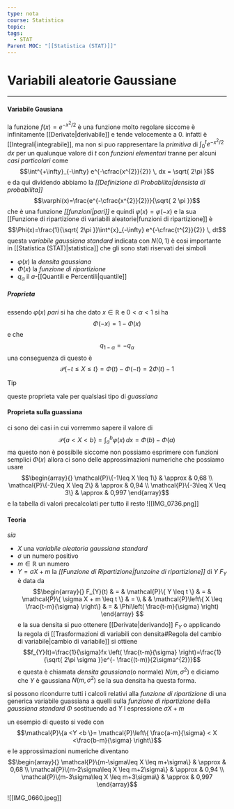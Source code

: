 ```yaml
---
type: nota
course: Statistica
topic: 
tags:
  - STAT
Parent MOC: "[[Statistica (STAT)]]"
---
```

# Variabili aleatorie Gaussiane
---
 
#### Variabile Gausiana
la funzione $f(x)=e^{-x^{2}/{2}}$ è una funzione molto regolare siccome è infinitamente [[Derivate|derivabile]] e tende velocemente a 0. infatti è [[Integrali|integrabile]], ma non si puo rappresentare la  _primitiva_ di $\int^{t}_{0} e^{-x^{2}/2}   \, dx$  per un qualunque valore di $t$ con _funzioni elementari_ tranne per alcuni _casi particolari_ come $$\int^{+\infty}_{-\infty} e^{-\cfrac{x^{2}}{2}} \, dx  = \sqrt{ 2\pi }$$ e da qui dividendo abbiamo la _[[Definizione di Probabilita|densista di probabilita]]_ $$\varphi(x)=\frac{e^{-\cfrac{x^{2}}{2}}}{\sqrt{ 2 \pi }}$$ che è una funzione _[[funzioni|pari]]_ e quindi $\varphi(x)=\varphi(-x)$ 
e la sua [[Funzione di ripartizione di variabili aleatorie|funzioni di ripartizione]] è $$\Phi(x)=\frac{1}{\sqrt{ 2\pi }}\int^{x}_{-\infty} e^{-\cfrac{t^{2}}{2}} \, dt$$questa _variabile gaussiana standard_ indicata con $N(0,1)$ è cosi importante in [[Statistica (STAT)|statistica]] che gli sono stati riservati dei simboli 
- $\varphi(x)$ la _densita gaussiana_
- $\Phi(x)$ la _funzione di ripartizione_ 
- $q_{\alpha}$ il $a$-[[Quantili e Percentili|quantile]]



##### Proprieta
essendo $\varphi(x)$ _pari_ si ha che 
dato $x \in \mathbb{R}$ e $0< \alpha <1$ si ha $$\Phi(-x)=1-\Phi(x)$$
e che $$q_{1-\alpha}=-q_{\alpha}$$
una conseguenza di questo è $$\mathcal{P}\{-t \leq X \leq t\}=\Phi(t)-\Phi(-t)=2\Phi(t)-1$$
>[!tip]
>queste proprieta vale per qualsiasi tipo di _guassiana_




#### Proprieta sulla guassiana
ci sono dei casi in cui vorremmo sapere il valore di $$\mathcal{P}\{ a < X <b \}=\int ^{b}_{a} \varphi(x) \, dx=\Phi(b) - \Phi(a)$$ ma questo non è possibile siccome non possiamo esprimere con funzioni semplici $\Phi(x)$ allora ci sono delle approssimazioni numeriche che possiamo usare $$\begin{array}{}
\mathcal{P}\{-1\leq X \leq 1\}  & \approx  & 0,68  \\
\mathcal{P}\{-2\leq X \leq 2\}  & \approx  & 0,94  \\
\mathcal{P}\{-3\leq X \leq 3\}  & \approx &  0,997  
\end{array}$$ e la tabella di valori precalcolati per tutto il resto 
![[IMG_0736.png]]
#### Teoria
_sia_  
- $X$ una  _variabile aleatoria gaussiana standard_ 
- $\sigma$  un numero positivo
- $m \in \mathbb{R}$ un numero 
- $Y=\sigma X+m$
la _[[Funzione di Ripartizione|funzoine di ripartizione]]_ di $Y$ $F_{Y}$ è data da $$\begin{array}{}
F_{Y}(t) & = & \mathcal{P}\{ Y \leq t \} & = &  \mathcal{P}\{ \sigma X + m \leq t \} & = \\  &  & 
\mathcal{P}\left\{ X \leq \frac{t-m}{\sigma}   \right\} & = & \Phi\left( \frac{t-m}{\sigma} \right)
\end{array}
$$e la sua densita si puo ottenere [[Derivate|derivando]] $F_{Y}$ o applicando la regola di [[Trasformazioni di variabili con densita#Regola del cambio di variabile|cambio di variabile]] si ottiene $$f_{Y}(t)=\frac{1}{\sigma}fx \left( \frac{t-m}{\sigma} \right)=\frac{1}{\sqrt{ 2\pi \sigma }}e^{- \frac{(t-m)}{2\sigma^{2}}}$$
e questa è chiamata _densita gaussiana_(o normale) $N(m,\sigma^{2})$  e diciamo che $Y$ è gaussiana $N(m,\sigma^{2})$ se la sua densita ha questa forma.

si possono ricondurre tutti i calcoli relativi alla _funzione di ripartizione_ di una  generica variabile guassiana a quelli sulla _funzione di ripartizione_ della _gaussiana standard_ $\Phi$ sostituendo ad $Y$ l espressione $\sigma X + m$

un esempio di questo si vede con 
$$\mathcal{P}\{a <Y <b  \}= \mathcal{P}\left\{  \frac{a-m}{\sigma} < X <\frac{b-m}{\sigma}  \right\}$$
e le approssimazioni numeriche diventano $$\begin{array}{}
\mathcal{P}\{m-\sigma\leq X \leq m+\sigma\}  & \approx  & 0,68  \\
\mathcal{P}\{m-2\sigma\leq X \leq m+2\sigma\}  & \approx  & 0,94  \\
\mathcal{P}\{m-3\sigma\leq X \leq m+3\sigma\}  & \approx &  0,997  
\end{array}$$

![[IMG_0660.jpeg]]

